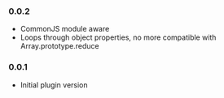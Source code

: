 ### 0.0.2

* CommonJS module aware
* Loops through object properties, no more compatible with Array.prototype.reduce 

### 0.0.1

* Initial plugin version
